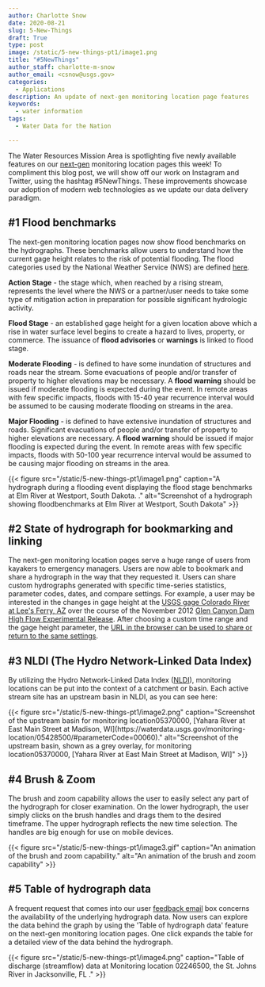 ```yaml
---
author: Charlotte Snow
date: 2020-08-21
slug: 5-New-Things
draft: True
type: post
image: /static/5-new-things-pt1/image1.png
title: "#5NewThings"
author_staff: charlotte-m-snow
author_email: <csnow@usgs.gov>
categories:
  - Applications
description: An update of next-gen monitoring location page features
keywords:
  - water information
tags:
  - Water Data for the Nation 

---
```

The Water Resources Mission Area is spotlighting five newly available
features on our [next-gen](https://waterdata.usgs.gov/blog/wdfn-tng/)
monitoring location pages this week! To compliment this blog post, we
will show off our work on Instagram and Twitter, using the hashtag
\#5NewThings. These improvements showcase our adoption of modern web
technologies as we update our data delivery paradigm.

\#1 Flood benchmarks 
--------------------

The next-gen monitoring location pages now show flood benchmarks on the
hydrographs. These benchmarks allow users to understand how the current
gage height relates to the risk of potential flooding. The flood
categories used by the National Weather Service (NWS) are defined
[here](https://www.weather.gov/aprfc/terminology).

**Action Stage** - the stage which, when reached by a rising stream,
represents the level where the NWS or a partner/user needs to take some
type of mitigation action in preparation for possible significant
hydrologic activity.

**Flood Stage** - an established gage height for a given location above
which a rise in water surface level begins to create a hazard to lives,
property, or commerce. The issuance of **flood advisories** or
**warnings** is linked to flood stage.

**Moderate Flooding** - is defined to have some inundation of structures
and roads near the stream. Some evacuations of people and/or transfer of
property to higher elevations may be necessary. A **flood
warning** should be issued if moderate flooding is expected during the
event. In remote areas with few specific impacts, floods with 15-40 year
recurrence interval would be assumed to be causing moderate flooding on
streams in the area.

**Major Flooding** - is defined to have extensive inundation of structures
and roads. Significant evacuations of people and/or transfer of property
to higher elevations are necessary. A **flood warning** should be issued
if major flooding is expected during the event. In remote areas with few
specific impacts, floods with 50-100 year recurrence interval would be
assumed to be causing major flooding on streams in the area.

<div class="grid-row">
    <div class="grid-col-14 grid-offset-0">
    {{< figure src="/static/5-new-things-pt1/image1.png" caption="A hydrograph during a flooding event displaying the flood stage benchmarks at Elm River at Westport, South Dakota. <https://waterdata.usgs.gov/monitoring-location/06471500/?agency_cd=USGS#parameterCode=00065&startDT=2020-07-10&endDT=2020-08-05>." alt="Screenshot of a hydrograph showing floodbenchmarks at Elm River at Westport, South Dakota" >}}
    </div>
</div>


\#2 State of hydrograph for bookmarking and linking
---------------------------------------------------

The next-gen monitoring location pages serve a huge range of users from
kayakers to emergency managers. Users are now able to bookmark and share
a hydrograph in the way that they requested it. Users can share custom
hydrographs generated with specific time-series statistics, parameter
codes, dates, and compare settings. For example, a user may be
interested in the changes in gage height at the [USGS gage Colorado
River at Lee\'s Ferry,
AZ](https://waterdata.usgs.gov/monitoring-location/09380000/) over the
course of the November 2012 [Glen Canyon Dam High Flow Experimental
Release](https://www.usbr.gov/uc/rm/gcdHFE/index.html). After choosing a
custom time range and the gage height parameter, the [URL in the browser
can be used to share or return to the same
settings](https://waterdata.usgs.gov/monitoring-location/09380000/#parameterCode=00065&startDT=2012-11-01&endDT=2012-12-01).

\#3 NLDI (The Hydro Network-Linked Data Index)
----------------------------------------------

By utilizing the Hydro Network-Linked Data Index
([NLDI](https://waterdata.usgs.gov/blog/nldi-intro/)), monitoring
locations can be put into the context of a catchment or basin. Each
active stream site has an upstream basin in NLDI, as you can see here:

<div class="grid-row">
    <div class="grid-col-14 grid-offset-0">
    {{< figure src="/static/5-new-things-pt1/image2.png" caption="Screenshot of the upstream basin for monitoring location05370000, [Yahara River at East Main Street at Madison, WI](https://waterdata.usgs.gov/monitoring-location/05428500/#parameterCode=00060)." alt="Screenshot of the upstream basin, shown as a grey overlay, for monitoring location05370000, [Yahara River at East Main Street at Madison, WI]" >}}
    </div>
</div>



\#4 Brush & Zoom
----------------

The brush and zoom capability allows the user to easily select any part
of the hydrograph for closer examination. On the lower hydrograph, the
user simply clicks on the brush handles and drags them to the desired
timeframe. The upper hydrograph reflects the new time selection. The
handles are big enough for use on mobile devices.

<div class="grid-row">
    <div class="grid-col-14 grid-offset-0">
    {{< figure src="/static/5-new-things-pt1/image3.gif" caption="An animation of the brush and zoom capability." alt="An animation of the brush and zoom capability" >}}
    </div>
</div>


\#5 Table of hydrograph data 
----------------------------

A frequent request that comes into our user [feedback
email](mailto:WDFN@usgs.gov) box concerns the availability of the
underlying hydrograph data. Now users can explore the data behind
the graph by using the 'Table of hydrograph data' feature on
the next-gen monitoring location pages. One click expands the table for
a detailed view of the data behind the hydrograph. 

<div class="grid-row">
    <div class="grid-col-14 grid-offset-0">
    {{< figure src="/static/5-new-things-pt1/image4.png" caption="Table of discharge (streamflow) data at Monitoring location 02246500, the St. Johns River in Jacksonville, FL <https://waterdata.usgs.gov/monitoring-location/02246500/?agency_cd=USGS#parameterCode=00060>." >}}
    </div>
</div>




